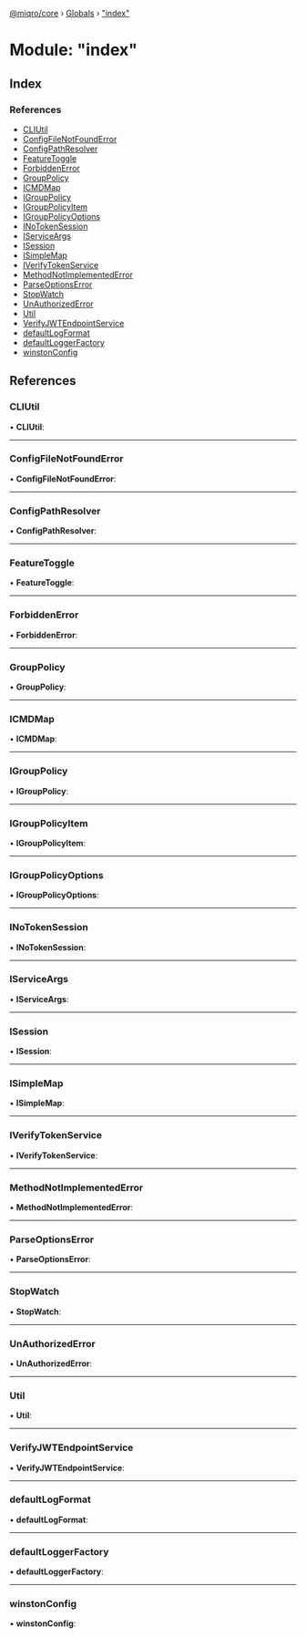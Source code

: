 [@miqro/core](../README.md) › [Globals](../globals.md) › ["index"](_index_.md)

# Module: "index"

## Index

### References

* [CLIUtil](_index_.md#cliutil)
* [ConfigFileNotFoundError](_index_.md#configfilenotfounderror)
* [ConfigPathResolver](_index_.md#configpathresolver)
* [FeatureToggle](_index_.md#featuretoggle)
* [ForbiddenError](_index_.md#forbiddenerror)
* [GroupPolicy](_index_.md#grouppolicy)
* [ICMDMap](_index_.md#icmdmap)
* [IGroupPolicy](_index_.md#igrouppolicy)
* [IGroupPolicyItem](_index_.md#igrouppolicyitem)
* [IGroupPolicyOptions](_index_.md#igrouppolicyoptions)
* [INoTokenSession](_index_.md#inotokensession)
* [IServiceArgs](_index_.md#iserviceargs)
* [ISession](_index_.md#isession)
* [ISimpleMap](_index_.md#isimplemap)
* [IVerifyTokenService](_index_.md#iverifytokenservice)
* [MethodNotImplementedError](_index_.md#methodnotimplementederror)
* [ParseOptionsError](_index_.md#parseoptionserror)
* [StopWatch](_index_.md#stopwatch)
* [UnAuthorizedError](_index_.md#unauthorizederror)
* [Util](_index_.md#util)
* [VerifyJWTEndpointService](_index_.md#verifyjwtendpointservice)
* [defaultLogFormat](_index_.md#defaultlogformat)
* [defaultLoggerFactory](_index_.md#defaultloggerfactory)
* [winstonConfig](_index_.md#winstonconfig)

## References

###  CLIUtil

• **CLIUtil**:

___

###  ConfigFileNotFoundError

• **ConfigFileNotFoundError**:

___

###  ConfigPathResolver

• **ConfigPathResolver**:

___

###  FeatureToggle

• **FeatureToggle**:

___

###  ForbiddenError

• **ForbiddenError**:

___

###  GroupPolicy

• **GroupPolicy**:

___

###  ICMDMap

• **ICMDMap**:

___

###  IGroupPolicy

• **IGroupPolicy**:

___

###  IGroupPolicyItem

• **IGroupPolicyItem**:

___

###  IGroupPolicyOptions

• **IGroupPolicyOptions**:

___

###  INoTokenSession

• **INoTokenSession**:

___

###  IServiceArgs

• **IServiceArgs**:

___

###  ISession

• **ISession**:

___

###  ISimpleMap

• **ISimpleMap**:

___

###  IVerifyTokenService

• **IVerifyTokenService**:

___

###  MethodNotImplementedError

• **MethodNotImplementedError**:

___

###  ParseOptionsError

• **ParseOptionsError**:

___

###  StopWatch

• **StopWatch**:

___

###  UnAuthorizedError

• **UnAuthorizedError**:

___

###  Util

• **Util**:

___

###  VerifyJWTEndpointService

• **VerifyJWTEndpointService**:

___

###  defaultLogFormat

• **defaultLogFormat**:

___

###  defaultLoggerFactory

• **defaultLoggerFactory**:

___

###  winstonConfig

• **winstonConfig**:
